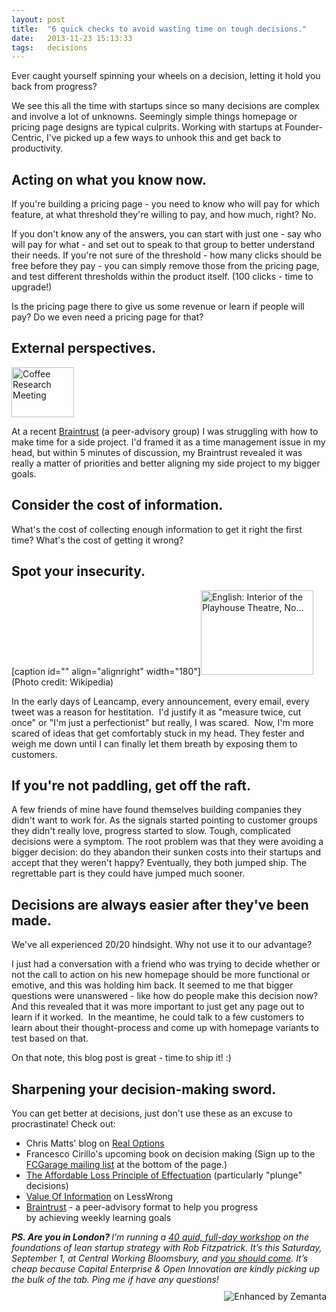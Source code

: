 ```yaml
---
layout: post
title:  "6 quick checks to avoid wasting time on tough decisions."
date:   2013-11-23 15:13:33
tags:   decisions
---
```


Ever caught yourself spinning your wheels on a decision, letting it hold you back from progress?

We see this all the time with startups since so many decisions are complex and involve a lot of unknowns. Seemingly simple things homepage or pricing page designs are typical culprits. Working with startups at Founder-Centric, I've picked up a few ways to unhook this and get back to productivity.
<h2>Acting on what you know now.</h2>
If you're building a pricing page - you need to know who will pay for which feature, at what threshold they're willing to pay, and how much, right? No.

If you don't know any of the answers, you can start with just one - say who will pay for what - and set out to speak to that group to better understand their needs. If you're not sure of the threshold - how many clicks should be free before they pay - you can simply remove those from the pricing page, and test different thresholds within the product itself. (100 clicks - time to upgrade!)

Is the pricing page there to give us some revenue or learn if people will pay? Do we even need a pricing page for that?
<h2>External perspectives.</h2>
<a href="http://www.flickr.com/photos/53189782@N08/7692978492" target="_blank"><img class="zemanta-img-inserted zemanta-img-configured " title="Coffee Research Meeting" alt="Coffee Research Meeting" src="http://farm9.static.flickr.com/8004/7692978492_bbe4f1d43c.jpg" width="100" height="80" /></a>

At a recent <a href="http://foundercentric.com/braintrust">Braintrust</a> (a peer-advisory group) I was struggling with how to make time for a side project. I'd framed it as a time management issue in my head, but within 5 minutes of discussion, my Braintrust revealed it was really a matter of priorities and better aligning my side project to my bigger goals.
<h2>Consider the cost of information.</h2>
What's the cost of collecting enough information to get it right the first time? What's the cost of getting it wrong?
<h2>Spot your insecurity.</h2>
[caption id="" align="alignright" width="180"]<a href="http://commons.wikipedia.org/wiki/File:PlayhouseTheatreInterior.JPG" target="_blank"><img class="zemanta-img-inserted zemanta-img-configured " title="English: Interior of the Playhouse Theatre, No..." alt="English: Interior of the Playhouse Theatre, No..." src="http://upload.wikimedia.org/wikipedia/commons/thumb/6/61/PlayhouseTheatreInterior.JPG/300px-PlayhouseTheatreInterior.JPG" width="180" height="135" /></a> (Photo credit: Wikipedia)

In the early days of Leancamp, every announcement, every email, every tweet was a reason for hestitation.  I'd justify it as "measure twice, cut once" or "I'm just a perfectionist" but really, I was scared.  Now, I'm more scared of ideas that get comfortably stuck in my head. They fester and weigh me down until I can finally let them breath by exposing them to customers.
<h2>If you're not paddling, get off the raft.</h2>
A few friends of mine have found themselves building companies they didn't want to work for. As the signals started pointing to customer groups they didn't really love, progress started to slow. Tough, complicated decisions were a symptom. The root problem was that they were avoiding a bigger decision: do they abandon their sunken costs into their startups and accept that they weren't happy? Eventually, they both jumped ship. The regrettable part is they could have jumped much sooner.
<h2>Decisions are always easier after they've been made.</h2>
We've all experienced 20/20 hindsight. Why not use it to our advantage?

I just had a conversation with a friend who was trying to decide whether or not the call to action on his new homepage should be more functional or emotive, and this was holding him back. It seemed to me that bigger questions were unanswered - like how do people make this decision now? And this revealed that it was more important to just get any page out to learn if it worked.  In the meantime, he could talk to a few customers to learn about their thought-process and come up with homepage variants to test based on that.

On that note, this blog post is great - time to ship it! :)
<h2>Sharpening your decision-making sword.</h2>
You can get better at decisions, just don't use these as an excuse to procrastinate! Check out:
<ul>
	<li>Chris Matts' blog on <a href="http://decision-coach.com/lean-and-real-options/">Real Options</a></li>
	<li>Francesco Cirillo's upcoming book on decision making (Sign up to the <a href="http://fcgarage.com">FCGarage mailing list</a> at the bottom of the page.)</li>
	<li><a href="http://papers.ssrn.com/sol3/papers.cfm?abstract_id=1417209">The Affordable Loss Principle of Effectuation</a> (particularly "plunge" decisions)</li>
	<li><a href="http://lesswrong.com/lw/85x/value_of_information_four_examples/">Value Of Information</a> on LessWrong</li>
	<li><a href="http://foundercentric.com/#braintrust">Braintrust</a> - a peer-advisory format to help you progress by achieving weekly learning goals</li>
</ul>
<em><strong>PS. Are you in London? </strong>I’m running a <a href="http://foundercentric.com/fday">40 quid, full-day workshop</a> on the foundations of lean startup strategy with Rob Fitzpatrick. It’s this Saturday, September 1, at Central Working Bloomsbury, and <a href="http://foundercentric.com/fday">you should come</a>. It’s cheap because Capital Enterprise &amp; Open Innovation are kindly picking up the bulk of the tab. Ping me if have any questions!</em>
<div class="zemanta-pixie" style="margin-top: 10px; height: 15px;"><a class="zemanta-pixie-a" title="Enhanced by Zemanta" href="http://www.zemanta.com/?px"><img class="zemanta-pixie-img" style="border: none; float: right;" alt="Enhanced by Zemanta" src="http://img.zemanta.com/zemified_e.png?x-id=57f05adf-7a3a-44c2-9b41-e0027262c966" /></a></div>
